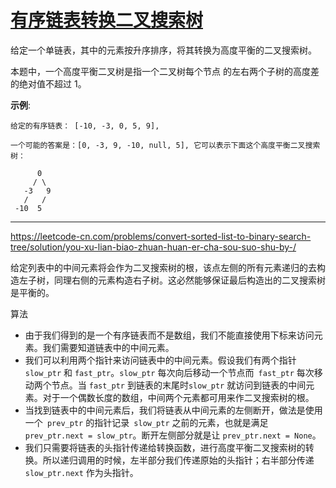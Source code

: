# [有序链表转换二叉搜索树](https://leetcode-cn.com/problems/convert-sorted-list-to-binary-search-tree/)

给定一个单链表，其中的元素按升序排序，将其转换为高度平衡的二叉搜索树。

本题中，一个高度平衡二叉树是指一个二叉树每个节点 的左右两个子树的高度差的绝对值不超过 1。

**示例**:

```
给定的有序链表： [-10, -3, 0, 5, 9],

一个可能的答案是：[0, -3, 9, -10, null, 5], 它可以表示下面这个高度平衡二叉搜索树：

      0
     / \
   -3   9
   /   /
 -10  5
```

---

 https://leetcode-cn.com/problems/convert-sorted-list-to-binary-search-tree/solution/you-xu-lian-biao-zhuan-huan-er-cha-sou-suo-shu-by-/ 

 给定列表中的中间元素将会作为二叉搜索树的根，该点左侧的所有元素递归的去构造左子树，同理右侧的元素构造右子树。这必然能够保证最后构造出的二叉搜索树是平衡的。 

算法

* 由于我们得到的是一个有序链表而不是数组，我们不能直接使用下标来访问元素。我们需要知道链表中的中间元素。
* 我们可以利用两个指针来访问链表中的中间元素。假设我们有两个指针 `slow_ptr` 和 `fast_ptr`。`slow_ptr` 每次向后移动一个节点而` fast_ptr` 每次移动两个节点。当 `fast_ptr` 到链表的末尾时`slow_ptr` 就访问到链表的中间元素。对于一个偶数长度的数组，中间两个元素都可用来作二叉搜索树的根。
* 当找到链表中的中间元素后，我们将链表从中间元素的左侧断开，做法是使用一个` prev_ptr` 的指针记录` slow_ptr` 之前的元素，也就是满足` prev_ptr.next = slow_ptr`。断开左侧部分就是让 `prev_ptr.next = None`。
* 我们只需要将链表的头指针传递给转换函数，进行高度平衡二叉搜索树的转换。所以递归调用的时候，左半部分我们传递原始的头指针；右半部分传递 `slow_ptr.next` 作为头指针。

